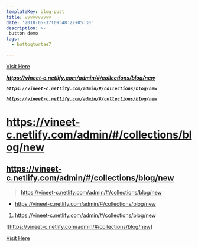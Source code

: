 ```yaml
---
templateKey: blog-post
title: vvvvvvvvvv
date: '2018-05-17T09:48:22+05:30'
description: >-
 button demo
tags:
  - buttogturtae7

---
```

<a href="https://vineet-c.netlify.com/products" target="_blank" class="button">Visit Here</a>

_**https://vineet-c.netlify.com/admin/#/collections/blog/new**_


_**`https://vineet-c.netlify.com/admin/#/collections/blog/new`**_

[_**`https://vineet-c.netlify.com/admin/#/collections/blog/new`**_](https://vineet-c.netlify.com/admin/#/collections/blog/new)

# https://vineet-c.netlify.com/admin/#/collections/blog/new

## https://vineet-c.netlify.com/admin/#/collections/blog/new

> https://vineet-c.netlify.com/admin/#/collections/blog/new

* https://vineet-c.netlify.com/admin/#/collections/blog/new

1. https://vineet-c.netlify.com/admin/#/collections/blog/new

![https://vineet-c.netlify.com/admin/#/collections/blog/new]


<a href="http://vineetchaudhary.herokuapp.com" target="_blank" class="button">Visit Here</a>





